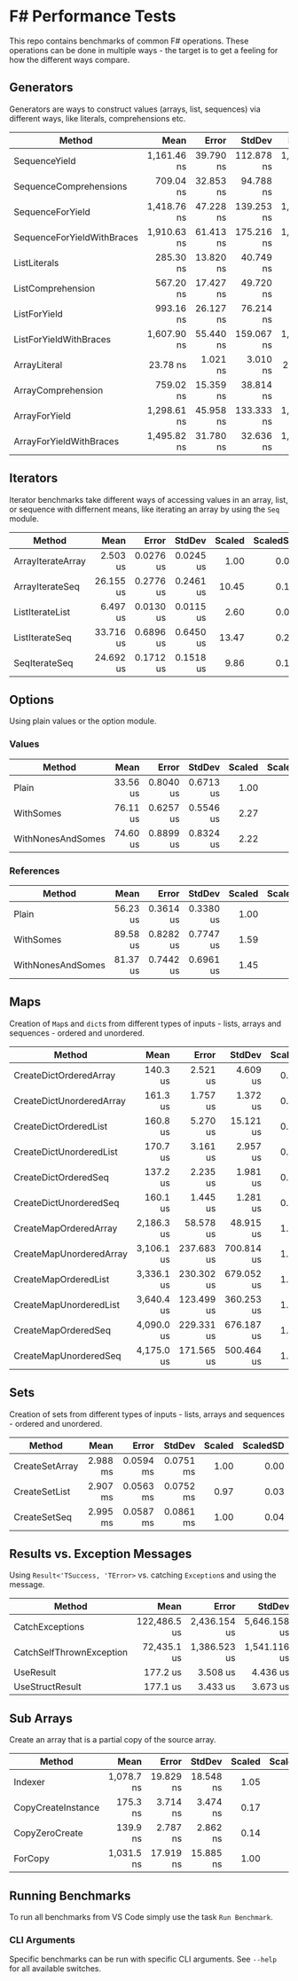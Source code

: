 # F# Performance Tests
This repo contains benchmarks of common F# operations. These operations can be done in multiple ways - the target is to get a feeling for how the different ways compare.

## Generators

Generators are ways to construct values (arrays, list, sequences) via different ways, like literals, comprehensions etc. 

|                     Method |        Mean |     Error |     StdDev |      Median | Scaled | ScaledSD |
|--------------------------- |------------:|----------:|-----------:|------------:|-------:|---------:|
|              SequenceYield | 1,161.46 ns | 39.790 ns | 112.878 ns | 1,147.61 ns |  49.63 |     8.00 |
|     SequenceComprehensions |   709.04 ns | 32.853 ns |  94.788 ns |   674.74 ns |  30.30 |     5.63 |
|           SequenceForYield | 1,418.76 ns | 47.228 ns | 139.253 ns | 1,399.98 ns |  60.63 |     9.81 |
| SequenceForYieldWithBraces | 1,910.63 ns | 61.413 ns | 175.216 ns | 1,927.70 ns |  81.65 |    12.90 |
|               ListLiterals |   285.30 ns | 13.820 ns |  40.749 ns |   277.91 ns |  12.19 |     2.35 |
|          ListComprehension |   567.20 ns | 17.427 ns |  49.720 ns |   563.73 ns |  24.24 |     3.77 |
|               ListForYield |   993.16 ns | 26.127 ns |  76.214 ns |   994.38 ns |  42.44 |     6.36 |
|     ListForYieldWithBraces | 1,607.90 ns | 55.440 ns | 159.067 ns | 1,594.11 ns |  68.71 |    11.15 |
|               ArrayLiteral |    23.78 ns |  1.021 ns |   3.010 ns |    23.44 ns |   1.00 |     0.00 |
|         ArrayComprehension |   759.02 ns | 15.359 ns |  38.814 ns |   752.98 ns |  32.44 |     4.49 |
|              ArrayForYield | 1,298.61 ns | 45.958 ns | 133.333 ns | 1,271.96 ns |  55.50 |     9.14 |
|    ArrayForYieldWithBraces | 1,495.82 ns | 31.780 ns |  32.636 ns | 1,485.60 ns |  63.92 |     8.33 |


## Iterators

Iterator benchmarks take different ways of accessing values in an array, list, or sequence with differnent means, like iterating an array by using the `Seq` module.

|            Method |      Mean |     Error |    StdDev | Scaled | ScaledSD |
|------------------ |----------:|----------:|----------:|-------:|---------:|
| ArrayIterateArray |  2.503 us | 0.0276 us | 0.0245 us |   1.00 |     0.00 |
|   ArrayIterateSeq | 26.155 us | 0.2776 us | 0.2461 us |  10.45 |     0.14 |
|   ListIterateList |  6.497 us | 0.0130 us | 0.0115 us |   2.60 |     0.02 |
|    ListIterateSeq | 33.716 us | 0.6896 us | 0.6450 us |  13.47 |     0.28 |
|     SeqIterateSeq | 24.692 us | 0.1712 us | 0.1518 us |   9.86 |     0.11 |

## Options

Using plain values or the option module.

### Values

|            Method |     Mean |     Error |    StdDev | Scaled | ScaledSD |
|------------------ |---------:|----------:|----------:|-------:|---------:|
|             Plain | 33.56 us | 0.8040 us | 0.6713 us |   1.00 |     0.00 |
|         WithSomes | 76.11 us | 0.6257 us | 0.5546 us |   2.27 |     0.05 |
| WithNonesAndSomes | 74.60 us | 0.8899 us | 0.8324 us |   2.22 |     0.05 |

### References

|            Method |     Mean |     Error |    StdDev | Scaled | ScaledSD |
|------------------ |---------:|----------:|----------:|-------:|---------:|
|             Plain | 56.23 us | 0.3614 us | 0.3380 us |   1.00 |     0.00 |
|         WithSomes | 89.58 us | 0.8282 us | 0.7747 us |   1.59 |     0.02 |
| WithNonesAndSomes | 81.37 us | 0.7442 us | 0.6961 us |   1.45 |     0.01 |

## Maps

Creation of `Map`s and `dict`s from different types of inputs - lists, arrays and sequences - ordered and unordered.

|                   Method |       Mean |      Error |     StdDev | Scaled | ScaledSD |
|------------------------- |-----------:|-----------:|-----------:|-------:|---------:|
|   CreateDictOrderedArray |   140.3 us |   2.521 us |   4.609 us |   0.06 |     0.00 |
| CreateDictUnorderedArray |   161.3 us |   1.757 us |   1.372 us |   0.07 |     0.00 |
|    CreateDictOrderedList |   160.8 us |   5.270 us |  15.121 us |   0.07 |     0.01 |
|  CreateDictUnorderedList |   170.7 us |   3.161 us |   2.957 us |   0.08 |     0.00 |
|     CreateDictOrderedSeq |   137.2 us |   2.235 us |   1.981 us |   0.06 |     0.00 |
|   CreateDictUnorderedSeq |   160.1 us |   1.445 us |   1.281 us |   0.07 |     0.00 |
|    CreateMapOrderedArray | 2,186.3 us |  58.578 us |  48.915 us |   1.00 |     0.00 |
|  CreateMapUnorderedArray | 3,106.1 us | 237.683 us | 700.814 us |   1.42 |     0.32 |
|     CreateMapOrderedList | 3,336.1 us | 230.302 us | 679.052 us |   1.53 |     0.31 |
|   CreateMapUnorderedList | 3,640.4 us | 123.499 us | 360.253 us |   1.67 |     0.17 |
|      CreateMapOrderedSeq | 4,090.0 us | 229.331 us | 676.187 us |   1.87 |     0.31 |
|    CreateMapUnorderedSeq | 4,175.0 us | 171.565 us | 500.464 us |   1.91 |     0.23 |


## Sets

Creation of sets from different types of inputs - lists, arrays and sequences - ordered and unordered.

|         Method |     Mean |     Error |    StdDev | Scaled | ScaledSD |
|--------------- |---------:|----------:|----------:|-------:|---------:|
| CreateSetArray | 2.988 ms | 0.0594 ms | 0.0751 ms |   1.00 |     0.00 |
|  CreateSetList | 2.907 ms | 0.0563 ms | 0.0752 ms |   0.97 |     0.03 |
|   CreateSetSeq | 2.995 ms | 0.0587 ms | 0.0861 ms |   1.00 |     0.04 |

## Results vs. Exception Messages

Using `Result<'TSuccess, 'TError>` vs. catching `Exception`s and using the message.

|                   Method |         Mean |        Error |       StdDev | Scaled | ScaledSD |
|------------------------- |-------------:|-------------:|-------------:|-------:|---------:|
|          CatchExceptions | 122,486.5 us | 2,436.154 us | 5,646.158 us | 691.56 |    35.73 |
| CatchSelfThrownException |  72,435.1 us | 1,386.523 us | 1,541.116 us | 408.97 |    12.97 |
|                UseResult |     177.2 us |     3.508 us |     4.436 us |   1.00 |     0.00 |
|          UseStructResult |     177.1 us |     3.433 us |     3.673 us |   1.00 |     0.03 |

## Sub Arrays

Create an array that is a partial copy of the source array.

|             Method |       Mean |     Error |    StdDev | Scaled | ScaledSD |
|------------------- |-----------:|----------:|----------:|-------:|---------:|
|            Indexer | 1,078.7 ns | 19.829 ns | 18.548 ns |   1.05 |     0.02 |
| CopyCreateInstance |   175.3 ns |  3.714 ns |  3.474 ns |   0.17 |     0.00 |
|     CopyZeroCreate |   139.9 ns |  2.787 ns |  2.862 ns |   0.14 |     0.00 |
|            ForCopy | 1,031.5 ns | 17.919 ns | 15.885 ns |   1.00 |     0.00 |

## Running Benchmarks

To run all benchmarks from VS Code simply use the task `Run Benchmark`.

### CLI Arguments

Specific benchmarks can be run with specific CLI arguments. See `--help` for all available switches.
